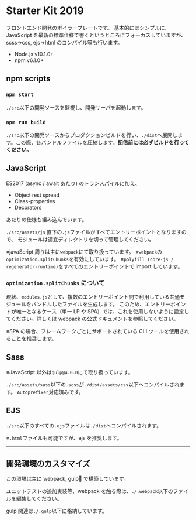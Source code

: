 # Starter Kit 2019

フロントエンド開発のボイラープレートです。
基本的にはシンプルに、JavaScript を最新の標準仕様で書くというところにフォーカスしていますが、
scss→css, ejs→html のコンパイル等も行います。

- Node.js v10.1.0+
- npm v6.1.0+

## npm scripts

### `npm start`

`./src`以下の開発ソースを監視し、開発サーバを起動します。

### `npm run build`

`./src`以下の開発ソースからプロダクションビルドを行い、`./dist`へ展開します。この際、各バンドルファイルを圧縮します。**配信前には必ずビルドを行ってください。**

## JavaScript

ES2017 (async / await あたり) のトランスパイルに加え、

- Object rest spread
- Class-properties
- Decorators

あたりの仕様も組み込んでいます。

`./src/assets/js` 直下の`.js`ファイルがすべてエントリーポイントとなりますので、
モジュールは適宜ディレクトリを切って管理してください。

※javaScript 周りは主に`webpack`にて取り扱っています。
※`webpack`の`optimization.splitChunks`を有効にしています。
※`polyfill (core-js / regenerator-runtime)`をすべてのエントリーポイントで import しています。

### `optimization.splitChunks` について

現状、`modules.js`として、複数のエントリーポイント間で利用している共通モジュールをバンドルしたファイルを生成します。
このため、エントリーポイントが唯一となるケース（単一 LP や SPA）では、これを使用しないように設定してください。詳しくは webpack の公式ドキュメントを参照してください。

※SPA の場合、フレームワークごとにサポートされている CLI ツールを使用されることを推奨します。

## Sass

※JavaScript 以外は`gulp@4.0.0`にて取り扱っています。

`./src/assets/sass`以下の`.scss`が`./dist/assets/css`以下へコンパイルされます。
`Autoprefixer`対応済みです。

## EJS

`./src`以下のすべての`.ejs`ファイルは`./dist`へコンパイルされます。

※`.html`ファイルも可能ですが、ejs を推奨します。

---

## 開発環境のカスタマイズ

この環境は主に webpack, gulp で構築しています。

ユニットテストの追加実装等、webpack を触る際は、`./.webpack`以下のファイルを編集してください。

gulp 関連は`./.gulp`以下に格納しています。
